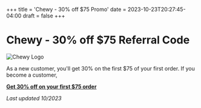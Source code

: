 +++
title = 'Chewy - 30% off $75 Promo'
date = 2023-10-23T20:27:45-04:00
draft = false
+++

# Chewy - 30% off $75 Referral Code


![Chewy Logo](/chewy.png 'Chewy Logo')

As a new customer, you'll get 30% on the first $75 of your first order. If you become a customer, 

[**Get 30% off on your first $75 order** ](https://fbuy.io/s/ArApbYya)

*Last updated 10/2023*